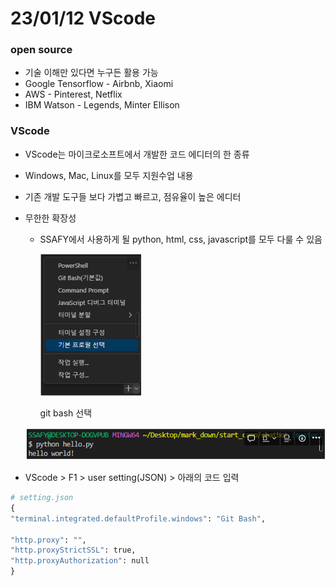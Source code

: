 # 23/01/12 VScode

### open source

- 기술 이해만 있다면 누구든 활용 가능
- Google Tensorflow - Airbnb, Xiaomi
- AWS - Pinterest, Netflix
- IBM Watson - Legends, Minter Ellison

### VScode

- VScode는 마이크로소프트에서 개발한 코드 에디터의 한 종류

- Windows, Mac, Linux를 모두 지원수업 내용

- 기존 개발 도구들 보다 가볍고 빠르고, 점유율이 높은 에디터

- 무한한 확장성
  
  - SSAFY에서 사용하게 될 python, html, css, javascript를 모두 다룰 수 있음
    
    <img src="VScode_assets/2023-01-13-23-28-27-image.png" title="" alt="" width="161">
    
    git bash 선택

  ![](VScode_assets/2023-01-13-23-28-47-image.png)

- VScode > F1 > user setting(JSON) > 아래의 코드 입력

```python
# setting.json
{
"terminal.integrated.defaultProfile.windows": "Git Bash",

"http.proxy": "",
"http.proxyStrictSSL": true,
"http.proxyAuthorization": null
}
```
